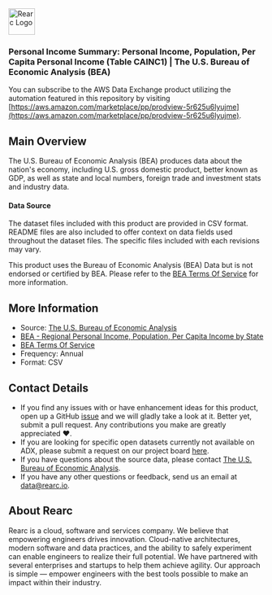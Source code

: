 <a href="https://www.rearc.io/data/">
    <img src="./rearc_logo_rgb.png" alt="Rearc Logo" title="Rearc Logo" height="52" />
</a>

### Personal Income Summary: Personal Income, Population, Per Capita Personal Income (Table CAINC1) | The U.S. Bureau of Economic Analysis (BEA)

You can subscribe to the AWS Data Exchange product utilizing the automation featured in this repository by visiting [https://aws.amazon.com/marketplace/pp/prodview-5r625u6lyujme](https://aws.amazon.com/marketplace/pp/prodview-5r625u6lyujme).

## Main Overview
The U.S. Bureau of Economic Analysis (BEA) produces data about the nation's economy, including U.S. gross domestic product, better known as GDP, as well as state and local numbers, foreign trade and investment stats and industry data.

#### Data Source
The dataset files included with this product are provided in CSV format. README files are also included to offer context on data fields used throughout the dataset files. The specific files included with each revisions may vary.

This product uses the Bureau of Economic Analysis (BEA) Data but is not endorsed or certified by BEA. Please refer to the [BEA Terms Of Service](https://apps.bea.gov/API/_pdf/bea_api_tos.pdf) for more information.

## More Information
- Source: [The U.S. Bureau of Economic Analysis](https://www.bea.gov/)
- [BEA - Regional Personal Income, Population, Per Capita Income by State](https://www.bea.gov/data/income-saving/personal-income-by-state)
- [BEA Terms Of Service](https://apps.bea.gov/API/_pdf/bea_api_tos.pdf)
- Frequency: Annual
- Format: CSV

## Contact Details
- If you find any issues with or have enhancement ideas for this product, open up a GitHub [issue](https://github.com/rearc-data/bea-regional-employment-by-county-metro/issues) and we will gladly take a look at it. Better yet, submit a pull request. Any contributions you make are greatly appreciated :heart:.
- If you are looking for specific open datasets currently not available on ADX, please submit a request on our project board [here](https://github.com/orgs/rearc-data/projects/1).
- If you have questions about the source data, please contact [The U.S. Bureau of Economic Analysis](https://www.bea.gov/help/contact-us).
- If you have any other questions or feedback, send us an email at data@rearc.io.

## About Rearc
Rearc is a cloud, software and services company. We believe that empowering engineers drives innovation. Cloud-native architectures, modern software and data practices, and the ability to safely experiment can enable engineers to realize their full potential. We have partnered with several enterprises and startups to help them achieve agility. Our approach is simple — empower engineers with the best tools possible to make an impact within their industry.
